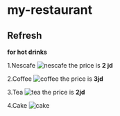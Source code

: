 # my-restaurant
## Refresh

**for hot drinks**

1.Nescafe ![nescafe](https://coffeevendingmachines.co.za/wp-content/uploads/2019/04/nescafe-classic-white-in-red-cup.jpg) the price is **2 jd**

2.Coffee ![coffee](https://d1dq9tiesi76an.cloudfront.net/pub/media/catalog/product/cache/1/image/e9c3970ab036de70892d86c6d221abfe/2/8/28629.jpg?scale.width=56)
the price is **3jd**


3.Tea ![tea](https://www.herbandgarlicpro.com/wp-content/uploads/2019/01/cup-of-black-tea-1024x683.jpg)
the price is **2jd**

4.Cake ![cake](https://www.allworship.com/wp-content/uploads/2014/12/bigstock-Piece-of-cake-on-small-dessert-61206392.jpg)



